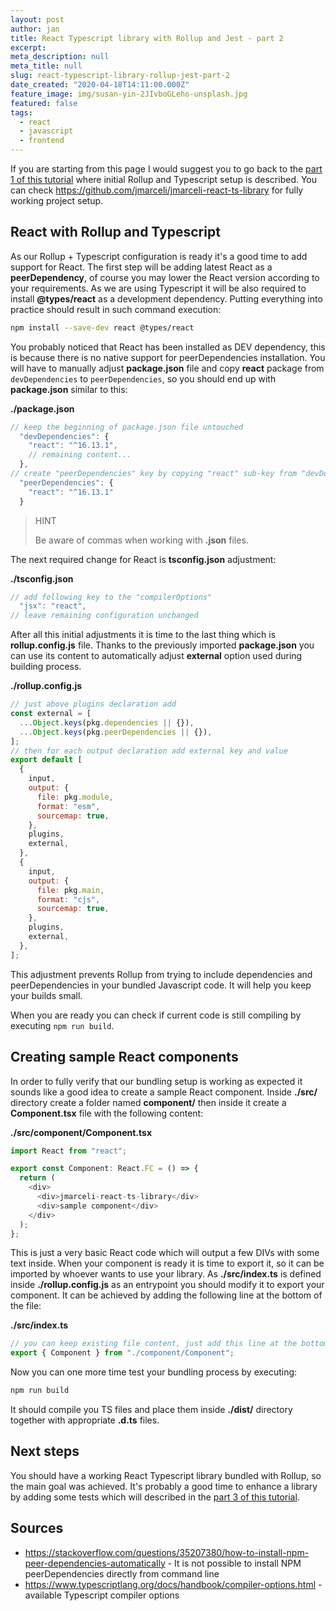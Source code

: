 ```yaml
---
layout: post
author: jan
title: React Typescript library with Rollup and Jest - part 2
excerpt:
meta_description: null
meta_title: null
slug: react-typescript-library-rollup-jest-part-2
date_created: "2020-04-18T14:11:00.000Z"
feature_image: img/susan-yin-2JIvboGLeho-unsplash.jpg
featured: false
tags:
  - react
  - javascript
  - frontend
---
```


If you are starting from this page I would suggest you to go back to the [part 1 of this tutorial](https://www.grzegorowski.com/react-typescript-library-rollup-jest-part-1) where initial Rollup and Typescript setup is described.
You can check https://github.com/jmarceli/jmarceli-react-ts-library for fully working project setup.

## React with Rollup and Typescript

As our Rollup + Typescript configuration is ready it's a good time to add support for React.
The first step will be adding latest React as a **peerDependency**, of course you may lower the React version according to your requirements.
As we are using Typescript it will be also required to install **@types/react** as a development dependency.
Putting everything into practice should result in such command execution:

```sh
npm install --save-dev react @types/react
```

You probably noticed that React has been installed as DEV dependency, this is because there is no native support for peerDependencies installation.
You will have to manually adjust **package.json** file and copy **react** package from `devDependencies` to `peerDependencies`, so you should end up with **package.json** similar to this:

**./package.json**

```js
// keep the beginning of package.json file untouched
  "devDependencies": {
    "react": "^16.13.1",
    // remaining content...
  },
// create "peerDependencies" key by copying "react" sub-key from "devDependencies"
  "peerDependencies": {
    "react": "^16.13.1"
  }
```

> HINT
>
> Be aware of commas when working with **.json** files.

The next required change for React is **tsconfig.json** adjustment:

**./tsconfig.json**

```js
// add following key to the "compilerOptions"
  "jsx": "react",
// leave remaining configuration unchanged
```

After all this initial adjustments it is time to the last thing which is **rollup.config.js** file.
Thanks to the previously imported **package.json** you can use its content to automatically adjust **external** option used during building process.

**./rollup.config.js**

```js
// just above plugins declaration add
const external = [
  ...Object.keys(pkg.dependencies || {}),
  ...Object.keys(pkg.peerDependencies || {}),
];
// then for each output declaration add external key and value
export default [
  {
    input,
    output: {
      file: pkg.module,
      format: "esm",
      sourcemap: true,
    },
    plugins,
    external,
  },
  {
    input,
    output: {
      file: pkg.main,
      format: "cjs",
      sourcemap: true,
    },
    plugins,
    external,
  },
];
```

This adjustment prevents Rollup from trying to include dependencies and peerDependencies in your bundled Javascript code.
It will help you keep your builds small.

When you are ready you can check if current code is still compiling by executing `npm run build`.

## Creating sample React components

In order to fully verify that our bundling setup is working as expected it sounds like a good idea to create a sample React component.
Inside **./src/** directory create a folder named **component/** then inside it create a **Component.tsx** file with the following content:

**./src/component/Component.tsx**

```js
import React from "react";

export const Component: React.FC = () => {
  return (
    <div>
      <div>jmarceli-react-ts-library</div>
      <div>sample component</div>
    </div>
  );
};
```

This is just a very basic React code which will output a few DIVs with some text inside.
When your component is ready it is time to export it, so it can be imported by whoever wants to use your library.
As **./src/index.ts** is defined inside **./rollup.config.js** as an entrypoint you should modify it to export your component.
It can be achieved by adding the following line at the bottom of the file:

**./src/index.ts**

```js
// you can keep existing file content, just add this line at the bottom
export { Component } from "./component/Component";
```

Now you can one more time test your bundling process by executing:

```sh
npm run build
```

It should compile you TS files and place them inside **./dist/** directory together with appropriate **.d.ts** files.

## Next steps

You should have a working React Typescript library bundled with Rollup, so the main goal was achieved.
It's probably a good time to enhance a library by adding some tests which will described in the [part 3 of this tutorial](https://grzegorowski.com/react-typescript-library-rollup-jest-part-3).

## Sources

- https://stackoverflow.com/questions/35207380/how-to-install-npm-peer-dependencies-automatically - It is not possible to install NPM peerDependencies directly from command line
- https://www.typescriptlang.org/docs/handbook/compiler-options.html - available Typescript compiler options
